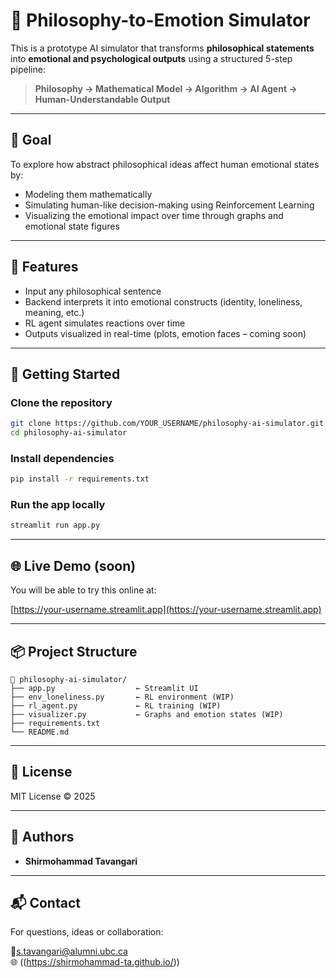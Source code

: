 
# 🧠 Philosophy-to-Emotion Simulator

This is a prototype AI simulator that transforms **philosophical statements** into **emotional and psychological outputs** using a structured 5-step pipeline:

> **Philosophy → Mathematical Model → Algorithm → AI Agent → Human-Understandable Output**

---

## 🎯 Goal

To explore how abstract philosophical ideas affect human emotional states by:

- Modeling them mathematically
- Simulating human-like decision-making using Reinforcement Learning
- Visualizing the emotional impact over time through graphs and emotional state figures

---

## 📌 Features

- Input any philosophical sentence
- Backend interprets it into emotional constructs (identity, loneliness, meaning, etc.)
- RL agent simulates reactions over time
- Outputs visualized in real-time (plots, emotion faces – coming soon)

---

## 🚀 Getting Started

### Clone the repository

```bash
git clone https://github.com/YOUR_USERNAME/philosophy-ai-simulator.git
cd philosophy-ai-simulator
```

### Install dependencies

```bash
pip install -r requirements.txt
```

### Run the app locally

```bash
streamlit run app.py
```

---

## 🌐 Live Demo (soon)

You will be able to try this online at:

[https://your-username.streamlit.app](https://your-username.streamlit.app)

---

## 📦 Project Structure

```
📁 philosophy-ai-simulator/
├── app.py                  ← Streamlit UI
├── env_loneliness.py       ← RL environment (WIP)
├── rl_agent.py             ← RL training (WIP)
├── visualizer.py           ← Graphs and emotion states (WIP)
├── requirements.txt
└── README.md
```

---

## 📄 License

MIT License © 2025

---

## 🤝 Authors

- **Shirmohammad Tavangari** 
---

## 📬 Contact

For questions, ideas or collaboration:

📧s.tavangari@alumni.ubc.ca  
🌐 ((https://shirmohammad-ta.github.io/))

